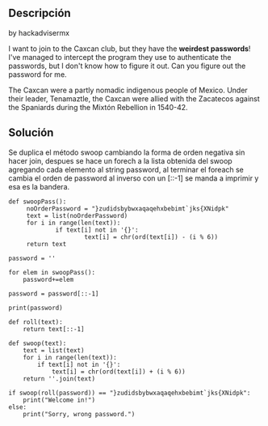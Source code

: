 ## Descripción

by hackadvisermx

I want to join to the Caxcan club, but they have the **weirdest passwords**! I've managed to intercept the program they use to authenticate the passwords, but I don't know how to figure it out. Can you figure out the password for me.

The Caxcan were a partly nomadic indigenous people of Mexico. Under their leader, Tenamaztle, the Caxcan were allied with the Zacatecos against the Spaniards during the Mixtón Rebellion in 1540-42.

## Solución

Se duplica el método swoop cambiando la forma de orden negativa sin hacer join, despues se hace un forech a la lista obtenida del swoop agregando cada elemento al string password, al terminar el foreach se cambia el orden de password al inverso con un [::-1] se manda a imprimir y esa es la bandera.

```
def swoopPass():
     noOrderPassword = "}zudidsbybwxaqaqehxbebimt`jks{XNidpk"
     text = list(noOrderPassword)
     for i in range(len(text)):
             if text[i] not in '{}':
                     text[i] = chr(ord(text[i]) - (i % 6))
     return text

password = ''

for elem in swoopPass():
    password+=elem
    
password = password[::-1]

print(password)

def roll(text):
    return text[::-1]

def swoop(text):
    text = list(text)
    for i in range(len(text)):
        if text[i] not in '{}':
            text[i] = chr(ord(text[i]) + (i % 6))
    return ''.join(text)

if swoop(roll(password)) == "}zudidsbybwxaqaqehxbebimt`jks{XNidpk":
	print("Welcome in!")
else:
    print("Sorry, wrong password.")
```